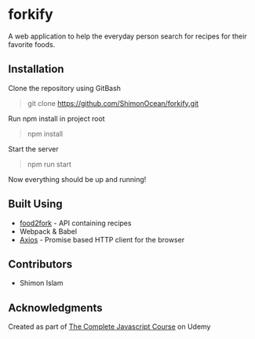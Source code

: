 # forkify
A web application to help the everyday person search for recipes for their favorite foods.

## Installation

Clone the repository using GitBash
> git clone https://github.com/ShimonOcean/forkify.git

Run npm install in project root
> npm install 

Start the server
> npm run start

Now everything should be up and running!

## Built Using
* [food2fork](https://www.food2fork.com/) - API containing recipes
* Webpack & Babel
* [Axios](https://github.com/axios/axios/) - Promise based HTTP client for the browser

## Contributors

* Shimon Islam

## Acknowledgments

Created as part of [The Complete Javascript Course](https://www.udemy.com/the-complete-javascript-course/) on Udemy
